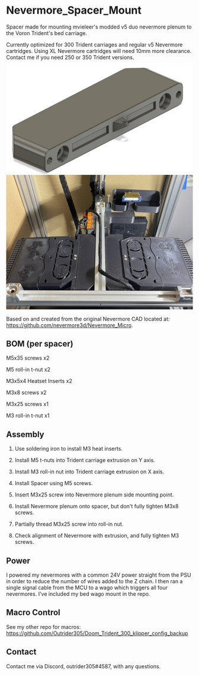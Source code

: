 # Nevermore_Spacer_Mount
Spacer made for mounting mvieleer's modded v5 duo nevermore plenum to the Voron Trident's bed carriage.

Currently optimized for 300 Trident carriages and regular v5 Nevermore cartridges. Using XL Nevermore cartridges will need 10mm more clearance. Contact me if you need 250 or 350 Trident versions.

<img src="Images/nevermore_spacer.png" width="700">

<img src="Images/nevermore_spacer_installed.jpg" width="700">

Based on and created from the original Nevermore CAD located at: https://github.com/nevermore3d/Nevermore_Micro.

## BOM (per spacer)

M5x35 screws x2

M5 roll-in t-nut x2

M3x5x4 Heatset Inserts x2 

M3x8 screws x2

M3x25 screws x1

M3 roll-in t-nut x1

## Assembly

1. Use soldering iron to install M3 heat inserts.

2. Install M5 t-nuts into Trident carriage extrusion on Y axis.

3. Install M3 roll-in nut into Trident carriage extrusion on X axis.

4. Install Spacer using M5 screws.

5. Insert M3x25 screw into Nevermore plenum side mounting point.

6. Install Nevermore plenum onto spacer, but don't fully tighten M3x8 screws.

7. Partially thread M3x25 screw into roll-in nut.

8. Check alignment of Nevermore with extrusion, and fully tighten M3 screws.

## Power

I powered my nevermores with a common 24V power straight from the PSU in order to reduce the number of wires added to the Z chain. I then ran a single signal cable from the MCU to a wago which triggers all four nevermores. I've included my bed wago mount in the repo.

## Macro Control

See my other repo for macros: https://github.com/Outrider305/Doom_Trident_300_klipper_config_backup

## Contact

Contact me via Discord, outrider305#4587, with any questions.
